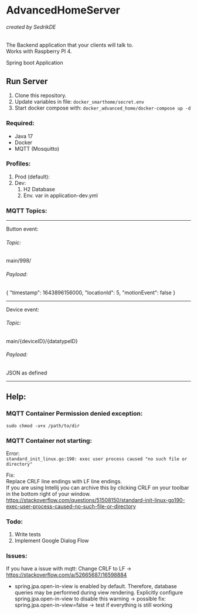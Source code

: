# AdvancedHomeServer
###### created by SedrikDE
The Backend application that your clients will talk to.  
Works with Raspberry PI 4.

Spring boot Application

## Run Server
1. Clone this repository.
2. Update variables in file: ``docker_smarthome/secret.env``
3. Start docker compose with: ``docker_advanced_home/docker-compose up -d``

### Required:
- Java 17
- Docker
- MQTT (Mosquitto)

### Profiles:
1. Prod (default):
2. Dev:
   1. H2 Database
   2. Env. var in application-dev.yml

### MQTT Topics:
---  
Button event:
###### Topic:
main/998/

###### Payload:
{
  "timestamp": 1643896156000,
  "locationId": 5,
  "motionEvent": false
}

---

Device event:
###### Topic:
main/{deviceID}/{datatypeID}

###### Payload:
JSON as defined

---

## Help:
### MQTT Container Permission denied exception:
``sudo chmod -u+x /path/to/dir``


### MQTT Container not starting:
Error:  
``standard_init_linux.go:190: exec user process caused "no such file or directory"`` 

Fix:  
Replace CRLF line endings with LF line endings.  
If you are using Intellij you can archive this by clicking CRLF 
on your toolbar in the bottom right of your window.
https://stackoverflow.com/questions/51508150/standard-init-linux-go190-exec-user-process-caused-no-such-file-or-directory




### Todo:
1. Write tests
2. Implement Google Dialog Flow

### Issues:
If you have a issue with mqtt:
Change CRLF to LF -> https://stackoverflow.com/a/52665687/16598884
- spring.jpa.open-in-view is enabled by default. Therefore, database queries may be performed during view rendering. Explicitly configure spring.jpa.open-in-view to disable this warning
-> possible fix: spring.jpa.open-in-view=false
-> test if everything is still working
